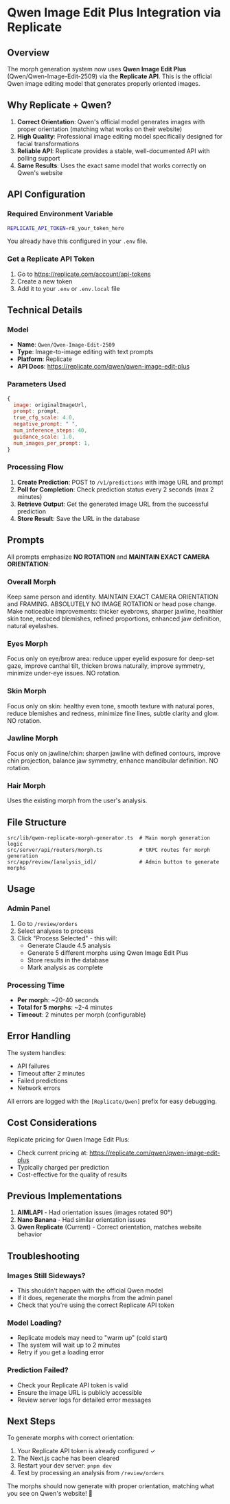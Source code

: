# Qwen Image Edit Plus Integration via Replicate

## Overview
The morph generation system now uses **Qwen Image Edit Plus** (Qwen/Qwen-Image-Edit-2509) via the **Replicate API**. This is the official Qwen image editing model that generates properly oriented images.

## Why Replicate + Qwen?
1. **Correct Orientation**: Qwen's official model generates images with proper orientation (matching what works on their website)
2. **High Quality**: Professional image editing model specifically designed for facial transformations
3. **Reliable API**: Replicate provides a stable, well-documented API with polling support
4. **Same Results**: Uses the exact same model that works correctly on Qwen's website

## API Configuration

### Required Environment Variable
```bash
REPLICATE_API_TOKEN=r8_your_token_here
```

You already have this configured in your `.env` file.

### Get a Replicate API Token
1. Go to https://replicate.com/account/api-tokens
2. Create a new token
3. Add it to your `.env` or `.env.local` file

## Technical Details

### Model
- **Name**: `Qwen/Qwen-Image-Edit-2509`
- **Type**: Image-to-image editing with text prompts
- **Platform**: Replicate
- **API Docs**: https://replicate.com/qwen/qwen-image-edit-plus

### Parameters Used
```javascript
{
  image: originalImageUrl,
  prompt: prompt,
  true_cfg_scale: 4.0,
  negative_prompt: " ",
  num_inference_steps: 40,
  guidance_scale: 1.0,
  num_images_per_prompt: 1,
}
```

### Processing Flow
1. **Create Prediction**: POST to `/v1/predictions` with image URL and prompt
2. **Poll for Completion**: Check prediction status every 2 seconds (max 2 minutes)
3. **Retrieve Output**: Get the generated image URL from the successful prediction
4. **Store Result**: Save the URL in the database

## Prompts

All prompts emphasize **NO ROTATION** and **MAINTAIN EXACT CAMERA ORIENTATION**:

### Overall Morph
Keep same person and identity. MAINTAIN EXACT CAMERA ORIENTATION and FRAMING. ABSOLUTELY NO IMAGE ROTATION or head pose change. Make noticeable improvements: thicker eyebrows, sharper jawline, healthier skin tone, reduced blemishes, refined proportions, enhanced jaw definition, natural eyelashes.

### Eyes Morph
Focus only on eye/brow area: reduce upper eyelid exposure for deep-set gaze, improve canthal tilt, thicken brows naturally, improve symmetry, minimize under-eye issues. NO rotation.

### Skin Morph
Focus only on skin: healthy even tone, smooth texture with natural pores, reduce blemishes and redness, minimize fine lines, subtle clarity and glow. NO rotation.

### Jawline Morph
Focus only on jawline/chin: sharpen jawline with defined contours, improve chin projection, balance jaw symmetry, enhance mandibular definition. NO rotation.

### Hair Morph
Uses the existing morph from the user's analysis.

## File Structure

```
src/lib/qwen-replicate-morph-generator.ts  # Main morph generation logic
src/server/api/routers/morph.ts            # tRPC routes for morph generation
src/app/review/[analysis_id]/              # Admin button to generate morphs
```

## Usage

### Admin Panel
1. Go to `/review/orders`
2. Select analyses to process
3. Click "Process Selected" - this will:
   - Generate Claude 4.5 analysis
   - Generate 5 different morphs using Qwen Image Edit Plus
   - Store results in the database
   - Mark analysis as complete

### Processing Time
- **Per morph**: ~20-40 seconds
- **Total for 5 morphs**: ~2-4 minutes
- **Timeout**: 2 minutes per morph (configurable)

## Error Handling

The system handles:
- API failures
- Timeout after 2 minutes
- Failed predictions
- Network errors

All errors are logged with the `[Replicate/Qwen]` prefix for easy debugging.

## Cost Considerations

Replicate pricing for Qwen Image Edit Plus:
- Check current pricing at: https://replicate.com/qwen/qwen-image-edit-plus
- Typically charged per prediction
- Cost-effective for the quality of results

## Previous Implementations

1. **AIMLAPI** - Had orientation issues (images rotated 90°)
2. **Nano Banana** - Had similar orientation issues
3. **Qwen Replicate** (Current) - Correct orientation, matches website behavior

## Troubleshooting

### Images Still Sideways?
- This shouldn't happen with the official Qwen model
- If it does, regenerate the morphs from the admin panel
- Check that you're using the correct Replicate API token

### Model Loading?
- Replicate models may need to "warm up" (cold start)
- The system will wait up to 2 minutes
- Retry if you get a loading error

### Prediction Failed?
- Check your Replicate API token is valid
- Ensure the image URL is publicly accessible
- Review server logs for detailed error messages

## Next Steps

To generate morphs with correct orientation:
1. Your Replicate API token is already configured ✓
2. The Next.js cache has been cleared
3. Restart your dev server: `pnpm dev`
4. Test by processing an analysis from `/review/orders`

The morphs should now generate with proper orientation, matching what you see on Qwen's website! 🎉

